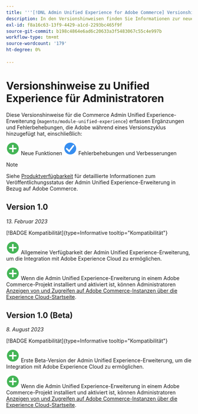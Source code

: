 ```yaml
---
title: '''[!DNL Admin Unified Experience for Adobe Commerce] Versionshinweise'
description: In den Versionshinweisen finden Sie Informationen zur neuesten Version des [!DNL Admin Unified Experience] Erweiterung für Commerce.
exl-id: f8a16c63-13f9-4429-a1cd-2293bc465f9f
source-git-commit: b198c4864e6ad6c20633a3f5483067c55c4e997b
workflow-type: tm+mt
source-wordcount: '179'
ht-degree: 0%

---
```


# Versionshinweise zu Unified Experience für Administratoren

Diese Versionshinweise für die Commerce Admin Unified Experience-Erweiterung (`magento/module-unified-experience`) erfassen Ergänzungen und Fehlerbehebungen, die Adobe während eines Versionszyklus hinzugefügt hat, einschließlich:

![Neu](../assets/new.svg) Neue Funktionen
![Problem behoben](../assets/fix.svg) Fehlerbehebungen und Verbesserungen


>[!NOTE]
>
>Siehe [Produktverfügbarkeit](https://experienceleague.adobe.com/docs/commerce-operations/release/product-availability.html) für detaillierte Informationen zum Veröffentlichungsstatus der Admin Unified Experience-Erweiterung in Bezug auf Adobe Commerce.

## Version 1.0

*13. Februar 2023*

[!BADGE Kompatibilität]{type=Informative tooltip="Kompatibilität"}

![Neu](../assets/new.svg) Allgemeine Verfügbarkeit der Admin Unified Experience-Erweiterung, um die Integration mit Adobe Experience Cloud zu ermöglichen.

![Neu](../assets/new.svg) Wenn die Admin Unified Experience-Erweiterung in einem Adobe Commerce-Projekt installiert und aktiviert ist, können Administratoren [Anzeigen von und Zugreifen auf Adobe Commerce-Instanzen über die Experience Cloud-Startseite](admin-unified-experience-integration-overview.md).


## Version 1.0 (Beta)

*8. August 2023*

[!BADGE Kompatibilität]{type=Informative tooltip="Kompatibilität"}

![Neu](../assets/new.svg) Erste Beta-Version der Admin Unified Experience-Erweiterung, um die Integration mit Adobe Experience Cloud zu ermöglichen.

![Neu](../assets/new.svg) Wenn die Admin Unified Experience-Erweiterung in einem Adobe Commerce-Projekt installiert und aktiviert ist, können Administratoren [Anzeigen von und Zugreifen auf Adobe Commerce-Instanzen über die Experience Cloud-Startseite](admin-unified-experience-integration-overview.md).

